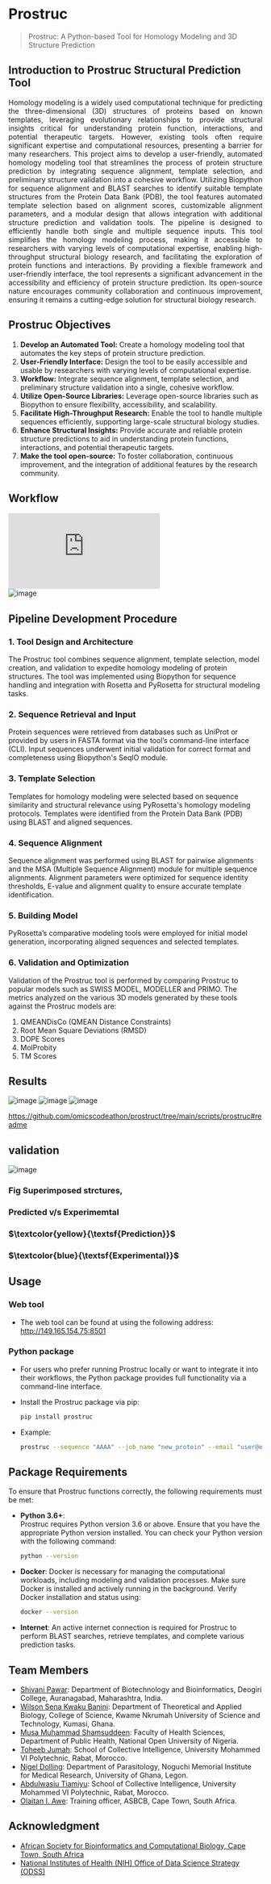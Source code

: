 # Prostruc
> Prostruc: A Python-based Tool for Homology Modeling and 3D Structure Prediction

## Introduction to Prostruc Structural Prediction Tool
<p align="justify"> Homology modeling is a widely used computational technique for predicting the three-dimensional (3D) structures of proteins based on known templates, leveraging evolutionary relationships to provide structural insights critical for understanding protein function, interactions, and potential therapeutic targets. However, existing tools often require significant expertise and computational resources, presenting a barrier for many researchers. This project aims to develop a user-friendly, automated homology modeling tool that streamlines the process of protein structure prediction by integrating sequence alignment, template selection, and preliminary structure validation into a cohesive workflow. Utilizing Biopython for sequence alignment and BLAST searches to identify suitable template structures from the Protein Data Bank (PDB), the tool features automated template selection based on alignment scores, customizable alignment parameters, and a modular design that allows integration with additional structure prediction and validation tools. The pipeline is designed to efficiently handle both single and multiple sequence inputs. This tool simplifies the homology modeling process, making it accessible to researchers with varying levels of computational expertise, enabling high-throughput structural biology research, and facilitating the exploration of protein functions and interactions. By providing a flexible framework and user-friendly interface, the tool represents a significant advancement in the accessibility and efficiency of protein structure prediction. Its open-source nature encourages community collaboration and continuous improvement, ensuring it remains a cutting-edge solution for structural biology research.</p>

## Prostruc Objectives
1. **Develop an Automated Tool:** Create a homology modeling tool that automates the key steps of protein structure prediction.
2. **User-Friendly Interface:** Design the tool to be easily accessible and usable by researchers with varying levels of computational expertise.
3. **Workflow:** Integrate sequence alignment, template selection, and preliminary structure validation into a single, cohesive workflow.
4. **Utilize Open-Source Libraries:** Leverage open-source libraries such as Biopython to ensure flexibility, accessibility, and scalability.
5. **Facilitate High-Throughput Research:** Enable the tool to handle multiple sequences efficiently, supporting large-scale structural biology studies.
6. **Enhance Structural Insights:** Provide accurate and reliable protein structure predictions to aid in understanding protein functions, interactions, and potential therapeutic targets.
7. **Make the tool open-source:** To foster collaboration, continuous improvement, and the integration of additional features by the research community.

## Workflow
![General Workflow](https://github.com/omicscodeathon/prostruct/blob/main/workflow/workflow.pdf)       
![image](https://github.com/omicscodeathon/prostruct/blob/main/workflow/prostruc_workflow.jpg)
  

## Pipeline Development Procedure

### 1. Tool Design and Architecture
The Prostruc tool combines sequence alignment, template selection, model creation, and validation to expedite homology modeling of protein structures. The tool was implemented using Biopython for sequence handling and integration with Rosetta and PyRosetta for structural modeling tasks.

### 2. Sequence Retrieval and Input
Protein sequences were retrieved from databases such as UniProt or provided by users in FASTA format via the tool’s command-line interface (CLI). Input sequences underwent initial validation for correct format and completeness using Biopython's SeqIO module.

### 3. Template Selection
Templates for homology modeling were selected based on sequence similarity and structural relevance using PyRosetta's homology modeling protocols. Templates were identified from the Protein Data Bank (PDB) using BLAST and aligned sequences.

### 4. Sequence Alignment
Sequence alignment was performed using BLAST for pairwise alignments and the MSA (Multiple Sequence Alignment) module for multiple sequence alignments. Alignment parameters were optimized for sequence identity thresholds, E-value and alignment quality to ensure accurate template identification.

### 5. Building Model
PyRosetta’s comparative modeling tools were employed for initial model generation, incorporating aligned sequences and selected templates.

### 6. Validation and Optimization
Validation of the Prostruc tool is performed by comparing Prostruc to popular models such as  SWISS MODEL, MODELLER and PRIMO. The metrics analyzed on the various 3D models generated by these tools against the Prostruc models are:
1. QMEANDisCo (QMEAN Distance Constraints)
2. Root Mean Square Deviations (RMSD)
3. DOPE Scores
4. MolProbity
5. TM Scores

## Results                      
  
![image](https://github.com/omicscodeathon/prostruct/blob/main/output/image4.png)
![image](https://github.com/omicscodeathon/prostruct/blob/main/output/image1.png)
![image](https://github.com/omicscodeathon/prostruct/blob/main/output/image6.png) 


                                                                                                                                            
  
  
  
  
  
  
  



https://github.com/omicscodeathon/prostruct/tree/main/scripts/prostruc#readme 
## validation 
![image](https://github.com/omicscodeathon/prostruct/blob/main/output/superimposed%20structure.png)

### Fig Superimposed strctures,
### Predicted v/s Experimemtal 
### $\textcolor{yellow}{\textsf{Prediction}}$ 
### $\textcolor{blue}{\textsf{Experimental}}$                                                                                                                                            
  
  
  
  
  
  
  
  
  
  
  


                    
                      
                      
   
## Usage
### Web tool
- The web tool can be found at using the following address: http://149.165.154.75:8501

### Python package
- For users who prefer running Prostruc locally or want to integrate it into their workflows, the Python package provides full functionality via a command-line interface.
- Install the Prostruc package via pip:
  ```bash
  pip install prostruc
  ```
  
- Example:
  ```bash
  prostruc --sequence "AAAA" --job_name "new_protein" --email "user@example.com"
  ```

## Package Requirements

To ensure that Prostruc functions correctly, the following requirements must be met:

- **Python 3.6+**:  
  Prostruc requires Python version 3.6 or above. Ensure that you have the appropriate Python version installed. You can check your Python version with the following command:
  ```bash
  python --version
  ```

- **Docker**:
  Docker is necessary for managing the computational workloads, including modeling and validation processes. Make sure Docker is installed and actively running in the background.
  Verify Docker installation and status using:
  ```bash
  docker --version
  ```

- **Internet**:
  An active internet connection is required for Prostruc to perform BLAST searches, retrieve templates, and complete various prediction     tasks.
  
##  Team Members
- [Shivani Pawar](https://github.com/ShivMC): Department of Biotechnology and Bioinformatics, Deogiri College, Auranagabad, Maharashtra, India.
- [Wilson Sena Kwaku Banini](https://github.com/wilson743): Department of Theoretical and Applied Biology, College of Science, Kwame Nkrumah University of Science and Technology, Kumasi, Ghana.            
- [Musa Muhammad Shamsuddeen](https://github.com/Shamss99): Faculty of Health Sciences, Department of Public Health, National Open University of Nigeria.
- [Toheeb Jumah](https://github.com/Toheeb27): School of Collective Intelligence, University Mohammed VI Polytechnic, Rabat, Morocco.
- [Nigel Dolling](https://github.com/NigelDolling): Department of Parasitology, Noguchi Memorial Institute for Medical Research, University of Ghana, Legon.
- [Abdulwasiu Tiamiyu](https://github.com/Tiamiyu1): School of Collective Intelligence, University Mohammed VI Polytechnic, Rabat, Morocco.
- [Olaitan I. Awe](https://github.com/laitanawe): Training officer, ASBCB, Cape Town, South Africa.
  
## Acknowledgment
- [African Society for Bioinformatics and Computational Biology, Cape Town, South Africa](https://www.asbcb.org/)
- [National Institutes of Health (NIH) Office of Data Science Strategy (ODSS)](https://datascience.nih.gov/)
